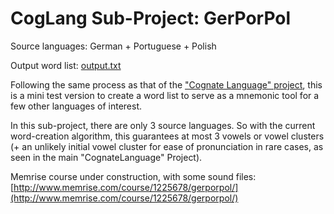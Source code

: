 # CogLang Sub-Project:  GerPorPol

Source languages:  German + Portuguese + Polish

Output word list:  [output.txt](https://github.com/hchiam/cognateLanguage/blob/master/miniExamples/gerPorPol/output.txt)

Following the same process as that of the ["Cognate Language" project](https://github.com/hchiam/cognateLanguage), this is a mini test version to create a word list to serve as a mnemonic tool for a few other languages of interest.

In this sub-project, there are only 3 source languages.  So with the current word-creation algorithm, this guarantees at most 3 vowels or vowel clusters (+ an unlikely initial vowel cluster for ease of pronunciation in rare cases, as seen in the main "CognateLanguage" Project).

Memrise course under construction, with some sound files:  [http://www.memrise.com/course/1225678/gerporpol/](http://www.memrise.com/course/1225678/gerporpol/)